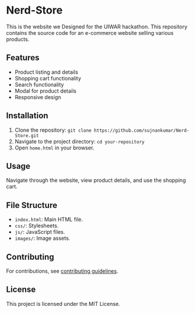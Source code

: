 # Nerd-Store
This is the website we Designed for the UIWAR hackathon.
This repository contains the source code for an e-commerce website selling various products. 

## Features

- Product listing and details
- Shopping cart functionality
- Search functionality
- Modal for product details
- Responsive design


## Installation

1. Clone the repository: `git clone https://github.com/sujnankumar/Nerd-Store.git`
2. Navigate to the project directory: `cd your-repository`
3. Open `home.html` in your browser.

## Usage

Navigate through the website, view product details, and use the shopping cart.

## File Structure

- `index.html`: Main HTML file.
- `css/`: Stylesheets.
- `js/`: JavaScript files.
- `images/`: Image assets.

## Contributing

For contributions, see [contributing guidelines](CONTRIBUTING.md).

## License

This project is licensed under the MIT License.
